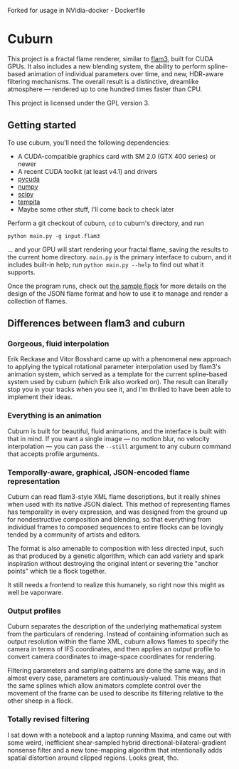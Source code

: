 Forked for usage in NVidia-docker - Dockerfile

# Cuburn

This project is a fractal flame renderer, similar to [flam3](http://flam3.com),
built for CUDA GPUs. It also includes a new blending system, the ability to
perform spline-based animation of individual parameters over time, and new,
HDR-aware filtering mechanisms. The overall result is a distinctive, dreamlike
atmosphere — rendered up to one hundred times faster than CPU.

This project is licensed under the GPL version 3.

## Getting started

To use cuburn, you'll need the following dependencies:

  - A CUDA-compatible graphics card with SM 2.0 (GTX 400 series) or newer
  - A recent CUDA toolkit (at least v4.1) and drivers
  - [pycuda](http://mathema.tician.de/software/pycuda/)
  - [numpy](http://numpy.scipy.org/)
  - [scipy](http://scipy.org/)
  - [tempita](http://pythonpaste.org/tempita/)
  - Maybe some other stuff, I'll come back to check later

Perform a git checkout of cuburn, `cd` to cuburn's directory, and run

    python main.py -g input.flam3

... and your GPU will start rendering your fractal flame, saving the results to
the current home directory. `main.py` is the primary interface to cuburn, and
it includes built-in help; run `python main.py --help` to find out what it
supports.

Once the program runs, check out [the sample flock](https://github.com/stevenrobertson/cuburn-sample-flock)
for more details on the design of the JSON flame format and how to use it to
manage and render a collection of flames.

## Differences between flam3 and cuburn

### Gorgeous, fluid interpolation

Erik Reckase and Vitor Bosshard came up with a phenomenal new approach to
applying the typical rotational parameter interpolation used by flam3's
animation system, which served as a template for the current spline-based
system used by cuburn (which Erik also worked on). The result can literally
stop you in your tracks when you see it, and I'm thrilled to have been able to
implement their ideas.

### Everything is an animation

Cuburn is built for beautiful, fluid animations, and the interface is built
with that in mind. If you want a single image — no motion blur, no velocity
interpolation — you can pass the `--still` argument to any cuburn command that
accepts profile arguments.

### Temporally-aware, graphical, JSON-encoded flame representation

Cuburn can read flam3-style XML flame descriptions, but it really shines when
used with its native JSON dialect. This method of representing flames has
temporality in every expression, and was designed from the ground up for
nondestructive composition and blending, so that everything from individual
frames to composed sequences to entire flocks can be lovingly tended by a
community of artists and editors.

The format is also amenable to composition with less directed input, such as
that produced by a genetic algorithm, which can add variety and spark
inspiration without destroying the original intent or severing the "anchor
points" which tie a flock together.

It still needs a frontend to realize this humanely, so right now this might as
well be vaporware.

### Output profiles

Cuburn separates the description of the underlying mathematical system from the
particulars of rendering. Instead of containing information such as output
resolution within the flame XML, cuburn allows flames to specify the camera in
terms of IFS coordinates, and then applies an output profile to convert camera
coordinates to image-space coordinates for rendering.

Filtering parameters and sampling patterns are done the same way, and in
almost every case, parameters are continuously-valued. This means that the
same splines which allow animators complete control over the movement of the
frame can be used to describe its filtering relative to the other sheep in a
flock.

### Totally revised filtering

I sat down with a notebook and a laptop running Maxima, and came out with some
weird, inefficient shear-sampled hybrid directional-bilateral-gradient
nonsense filter and a new tone-mapping algorithm that intentionally adds
spatial distortion around clipped regions. Looks great, tho.
